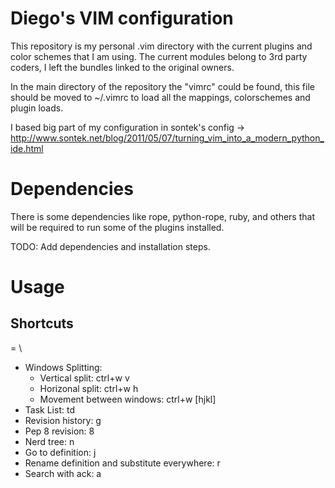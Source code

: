 # Diego's VIM configuration

This repository is my personal .vim directory with the current plugins and color schemes that I am using. The current modules belong to 3rd party coders, I left the bundles linked to the original owners.

In the main directory of the repository the "vimrc" could be found, this file should be moved to ~/.vimrc to load all the mappings, colorschemes and plugin loads.

I based big part of my configuration in sontek's config -> http://www.sontek.net/blog/2011/05/07/turning_vim_into_a_modern_python_ide.html


# Dependencies

There is some dependencies like rope, python-rope, ruby, and others that will be required to run some of the plugins installed.

TODO: Add dependencies and installation steps.

# Usage

## Shortcuts

<leader> = \

* Windows Splitting:
  - Vertical split: ctrl+w v
  - Horizonal split: ctrl+w h
  - Movement between windows: ctrl+w [hjkl]
* Task List: <leader>td
* Revision history: <leader>g
* Pep 8 revision: <leader>8
* Nerd tree: <leader>n
* Go to definition: <leader>j
* Rename definition and substitute everywhere: <leader>r
* Search with ack: <leader>a


